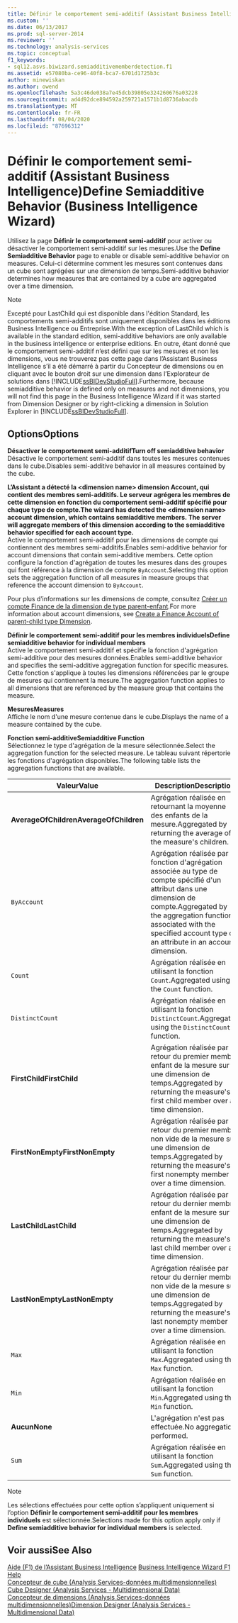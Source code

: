 ```yaml
---
title: Définir le comportement semi-additif (Assistant Business Intelligence) | Microsoft Docs
ms.custom: ''
ms.date: 06/13/2017
ms.prod: sql-server-2014
ms.reviewer: ''
ms.technology: analysis-services
ms.topic: conceptual
f1_keywords:
- sql12.asvs.biwizard.semiadditivememberdetection.f1
ms.assetid: e57080ba-ce96-40f8-bca7-6701d1725b3c
author: minewiskan
ms.author: owend
ms.openlocfilehash: 5a3c46de038a7e45dcb39805e324260676a03228
ms.sourcegitcommit: ad4d92dce894592a259721a1571b1d8736abacdb
ms.translationtype: MT
ms.contentlocale: fr-FR
ms.lasthandoff: 08/04/2020
ms.locfileid: "87696312"
---
```

# <a name="define-semiadditive-behavior-business-intelligence-wizard"></a><span data-ttu-id="64620-102">Définir le comportement semi-additif (Assistant Business Intelligence)</span><span class="sxs-lookup"><span data-stu-id="64620-102">Define Semiadditive Behavior (Business Intelligence Wizard)</span></span>
  <span data-ttu-id="64620-103">Utilisez la page **Définir le comportement semi-additif** pour activer ou désactiver le comportement semi-additif sur les mesures.</span><span class="sxs-lookup"><span data-stu-id="64620-103">Use the **Define Semiadditive Behavior** page to enable or disable semi-additive behavior on measures.</span></span> <span data-ttu-id="64620-104">Celui-ci détermine comment les mesures sont contenues dans un cube sont agrégées sur une dimension de temps.</span><span class="sxs-lookup"><span data-stu-id="64620-104">Semi-additive behavior determines how measures that are contained by a cube are aggregated over a time dimension.</span></span>  
  
> [!NOTE]  
>  <span data-ttu-id="64620-105">Excepté pour LastChild qui est disponible dans l'édition Standard, les comportements semi-additifs sont uniquement disponibles dans les éditions Business Intelligence ou Entreprise.</span><span class="sxs-lookup"><span data-stu-id="64620-105">With the exception of LastChild which is available in the standard edition, semi-additive behaviors are only available in the business intelligence or enterprise editions.</span></span> <span data-ttu-id="64620-106">En outre, étant donné que le comportement semi-additif n’est défini que sur les mesures et non les dimensions, vous ne trouverez pas cette page dans l’Assistant Business Intelligence s’il a été démarré à partir du Concepteur de dimensions ou en cliquant avec le bouton droit sur une dimension dans l’Explorateur de solutions dans [!INCLUDE[ssBIDevStudioFull](../includes/ssbidevstudiofull-md.md)].</span><span class="sxs-lookup"><span data-stu-id="64620-106">Furthermore, because semiadditive behavior is defined only on measures and not dimensions, you will not find this page in the Business Intelligence Wizard if it was started from Dimension Designer or by right-clicking a dimension in Solution Explorer in [!INCLUDE[ssBIDevStudioFull](../includes/ssbidevstudiofull-md.md)].</span></span>  
  
## <a name="options"></a><span data-ttu-id="64620-107">Options</span><span class="sxs-lookup"><span data-stu-id="64620-107">Options</span></span>  
 <span data-ttu-id="64620-108">**Désactiver le comportement semi-additif**</span><span class="sxs-lookup"><span data-stu-id="64620-108">**Turn off semiadditive behavior**</span></span>  
 <span data-ttu-id="64620-109">Désactive le comportement semi-additif dans toutes les mesures contenues dans le cube.</span><span class="sxs-lookup"><span data-stu-id="64620-109">Disables semi-additive behavior in all measures contained by the cube.</span></span>  
  
 <span data-ttu-id="64620-110">**L’Assistant a détecté la \<dimension name> dimension Account, qui contient des membres semi-additifs. Le serveur agrégera les membres de cette dimension en fonction du comportement semi-additif spécifié pour chaque type de compte.**</span><span class="sxs-lookup"><span data-stu-id="64620-110">**The wizard has detected the \<dimension name> account dimension, which contains semiadditive members. The server will aggregate members of this dimension according to the semiadditive behavior specified for each account type.**</span></span>  
 <span data-ttu-id="64620-111">Active le comportement semi-additif pour les dimensions de compte qui contiennent des membres semi-additifs.</span><span class="sxs-lookup"><span data-stu-id="64620-111">Enables semi-additive behavior for account dimensions that contain semi-additive members.</span></span> <span data-ttu-id="64620-112">Cette option configure la fonction d'agrégation de toutes les mesures dans des groupes qui font référence à la dimension de compte `ByAccount`.</span><span class="sxs-lookup"><span data-stu-id="64620-112">Selecting this option sets the aggregation function of all measures in measure groups that reference the account dimension to `ByAccount`.</span></span>  
  
 <span data-ttu-id="64620-113">Pour plus d’informations sur les dimensions de compte, consultez [Créer un compte Finance de la dimension de type parent-enfant](multidimensional-models/database-dimensions-finance-account-of-parent-child-type.md).</span><span class="sxs-lookup"><span data-stu-id="64620-113">For more information about account dimensions, see [Create a Finance Account of parent-child type Dimension](multidimensional-models/database-dimensions-finance-account-of-parent-child-type.md).</span></span>  
  
 <span data-ttu-id="64620-114">**Définir le comportement semi-additif pour les membres individuels**</span><span class="sxs-lookup"><span data-stu-id="64620-114">**Define semiadditive behavior for individual members**</span></span>  
 <span data-ttu-id="64620-115">Active le comportement semi-additif et spécifie la fonction d'agrégation semi-additive pour des mesures données.</span><span class="sxs-lookup"><span data-stu-id="64620-115">Enables semi-additive behavior and specifies the semi-additive aggregation function for specific measures.</span></span> <span data-ttu-id="64620-116">Cette fonction s'applique à toutes les dimensions référencées par le groupe de mesures qui contiennent la mesure.</span><span class="sxs-lookup"><span data-stu-id="64620-116">The aggregation function applies to all dimensions that are referenced by the measure group that contains the measure.</span></span>  
  
 <span data-ttu-id="64620-117">**Mesures**</span><span class="sxs-lookup"><span data-stu-id="64620-117">**Measures**</span></span>  
 <span data-ttu-id="64620-118">Affiche le nom d'une mesure contenue dans le cube.</span><span class="sxs-lookup"><span data-stu-id="64620-118">Displays the name of a measure contained by the cube.</span></span>  
  
 <span data-ttu-id="64620-119">**Fonction semi-additive**</span><span class="sxs-lookup"><span data-stu-id="64620-119">**Semiadditive Function**</span></span>  
 <span data-ttu-id="64620-120">Sélectionnez le type d'agrégation de la mesure sélectionnée.</span><span class="sxs-lookup"><span data-stu-id="64620-120">Select the aggregation function for the selected measure.</span></span> <span data-ttu-id="64620-121">Le tableau suivant répertorie les fonctions d'agrégation disponibles.</span><span class="sxs-lookup"><span data-stu-id="64620-121">The following table lists the aggregation functions that are available.</span></span>  
  
|<span data-ttu-id="64620-122">Valeur</span><span class="sxs-lookup"><span data-stu-id="64620-122">Value</span></span>|<span data-ttu-id="64620-123">Description</span><span class="sxs-lookup"><span data-stu-id="64620-123">Description</span></span>|  
|-----------|-----------------|  
|<span data-ttu-id="64620-124">**AverageOfChildren**</span><span class="sxs-lookup"><span data-stu-id="64620-124">**AverageOfChildren**</span></span>|<span data-ttu-id="64620-125">Agrégation réalisée en retournant la moyenne des enfants de la mesure.</span><span class="sxs-lookup"><span data-stu-id="64620-125">Aggregated by returning the average of the measure's children.</span></span>|  
|`ByAccount`|<span data-ttu-id="64620-126">Agrégation réalisée par la fonction d'agrégation associée au type de compte spécifié d'un attribut dans une dimension de compte.</span><span class="sxs-lookup"><span data-stu-id="64620-126">Aggregated by the aggregation function associated with the specified account type of an attribute in an account dimension.</span></span>|  
|`Count`|<span data-ttu-id="64620-127">Agrégation réalisée en utilisant la fonction `Count`.</span><span class="sxs-lookup"><span data-stu-id="64620-127">Aggregated using the `Count` function.</span></span>|  
|`DistinctCount`|<span data-ttu-id="64620-128">Agrégation réalisée en utilisant la fonction `DistinctCount`.</span><span class="sxs-lookup"><span data-stu-id="64620-128">Aggregated using the `DistinctCount` function.</span></span>|  
|<span data-ttu-id="64620-129">**FirstChild**</span><span class="sxs-lookup"><span data-stu-id="64620-129">**FirstChild**</span></span>|<span data-ttu-id="64620-130">Agrégation réalisée par retour du premier membre enfant de la mesure sur une dimension de temps.</span><span class="sxs-lookup"><span data-stu-id="64620-130">Aggregated by returning the measure's first child member over a time dimension.</span></span>|  
|<span data-ttu-id="64620-131">**FirstNonEmpty**</span><span class="sxs-lookup"><span data-stu-id="64620-131">**FirstNonEmpty**</span></span>|<span data-ttu-id="64620-132">Agrégation réalisée par retour du premier membre non vide de la mesure sur une dimension de temps.</span><span class="sxs-lookup"><span data-stu-id="64620-132">Aggregated by returning the measure's first nonempty member over a time dimension.</span></span>|  
|<span data-ttu-id="64620-133">**LastChild**</span><span class="sxs-lookup"><span data-stu-id="64620-133">**LastChild**</span></span>|<span data-ttu-id="64620-134">Agrégation réalisée par retour du dernier membre enfant de la mesure sur une dimension de temps.</span><span class="sxs-lookup"><span data-stu-id="64620-134">Aggregated by returning the measure's last child member over a time dimension.</span></span>|  
|<span data-ttu-id="64620-135">**LastNonEmpty**</span><span class="sxs-lookup"><span data-stu-id="64620-135">**LastNonEmpty**</span></span>|<span data-ttu-id="64620-136">Agrégation réalisée par retour du dernier membre non vide de la mesure sur une dimension de temps.</span><span class="sxs-lookup"><span data-stu-id="64620-136">Aggregated by returning the measure's last nonempty member over a time dimension.</span></span>|  
|`Max`|<span data-ttu-id="64620-137">Agrégation réalisée en utilisant la fonction `Max`.</span><span class="sxs-lookup"><span data-stu-id="64620-137">Aggregated using the `Max` function.</span></span>|  
|`Min`|<span data-ttu-id="64620-138">Agrégation réalisée en utilisant la fonction `Min`.</span><span class="sxs-lookup"><span data-stu-id="64620-138">Aggregated using the `Min` function.</span></span>|  
|<span data-ttu-id="64620-139">**Aucun**</span><span class="sxs-lookup"><span data-stu-id="64620-139">**None**</span></span>|<span data-ttu-id="64620-140">L'agrégation n'est pas effectuée.</span><span class="sxs-lookup"><span data-stu-id="64620-140">No aggregation performed.</span></span>|  
|`Sum`|<span data-ttu-id="64620-141">Agrégation réalisée en utilisant la fonction `Sum`.</span><span class="sxs-lookup"><span data-stu-id="64620-141">Aggregated using the `Sum` function.</span></span>|  
  
> [!NOTE]  
>  <span data-ttu-id="64620-142">Les sélections effectuées pour cette option s’appliquent uniquement si l’option **Définir le comportement semi-additif pour les membres individuels** est sélectionnée.</span><span class="sxs-lookup"><span data-stu-id="64620-142">Selections made for this option apply only if **Define semiadditive behavior for individual members** is selected.</span></span>  
  
## <a name="see-also"></a><span data-ttu-id="64620-143">Voir aussi</span><span class="sxs-lookup"><span data-stu-id="64620-143">See Also</span></span>  
 <span data-ttu-id="64620-144">[Aide (F1) de l’Assistant Business Intelligence](business-intelligence-wizard-f1-help.md) </span><span class="sxs-lookup"><span data-stu-id="64620-144">[Business Intelligence Wizard F1 Help](business-intelligence-wizard-f1-help.md) </span></span>  
 <span data-ttu-id="64620-145">[Concepteur de cube &#40;Analysis Services-données multidimensionnelles&#41;](cube-designer-analysis-services-multidimensional-data.md) </span><span class="sxs-lookup"><span data-stu-id="64620-145">[Cube Designer &#40;Analysis Services - Multidimensional Data&#41;](cube-designer-analysis-services-multidimensional-data.md) </span></span>  
 [<span data-ttu-id="64620-146">Concepteur de dimensions &#40;Analysis Services-données multidimensionnelles&#41;</span><span class="sxs-lookup"><span data-stu-id="64620-146">Dimension Designer &#40;Analysis Services - Multidimensional Data&#41;</span></span>](dimension-designer-analysis-services-multidimensional-data.md)  
  
  
